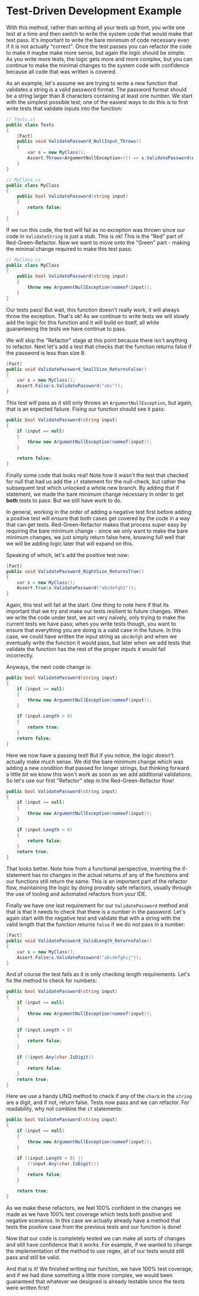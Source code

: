 # Test-Driven Development Example

With this method, rather than writing all your tests up front, you write one test at a time and then switch to write the
system code that would make that test pass. It's important to write the bare minimum of code necessary even if it is not
actually "correct". Once the test passes you can refactor the code to make it maybe make more sense, but again the logic
should be simple. As you write more tests, the logic gets more and more complex, but you can continue to make the
minimal changes to the system code with confidence because all code that was written is covered.

As an example, let's assume we are trying to write a new function that validates a string is a valid password format.
The password format should be a string larger than 8 characters containing at least one number. We start with the
simplest possible test; one of the easiest ways to do this is to first write tests that validate inputs into the
function:

```csharp
// Tests.cs
public class Tests
{
    [Fact]
    public void ValidatePassword_NullInput_Throws()
    {
        var s = new MyClass();
        Assert.Throws<ArgumentNullException>(() => s.ValidatePassword(null));
    }
}

// MyClass.cs
public class MyClass
{
    public bool ValidatePassword(string input)
    {
        return false;
    }
}
```

If we run this code, the test will fail as no exception was thrown since our code in `ValidateString` is just a stub.
This is ok! This is the "Red" part of Red-Green-Refactor. Now we want to move onto the "Green" part - making the minimal
change required to make this test pass:

```csharp
// MyClass.cs
public class MyClass
{
    public bool ValidatePassword(string input)
    {
        throw new ArgumentNullException(nameof(input));
    }
}
```

Our tests pass! But wait, this function doesn't really work, it will always throw the exception. That's ok! As we
continue to write tests we will slowly add the logic for this function and it will build on itself, all while
guaranteeing the tests we have continue to pass.

We will skip the "Refactor" stage at this point because there isn't anything to refactor. Next let's add a test that
checks that the function returns false if the password is less than size 8:

```csharp
[Fact]
public void ValidatePassword_SmallSize_ReturnsFalse()
{
    var s = new MyClass();
    Assert.False(s.ValidatePassword("abc"));
}
```

This test will pass as it still only throws an `ArgumentNullException`, but again, that is an expected failure. Fixing
our function should see it pass:

```csharp
public bool ValidatePassword(string input)
{
    if (input == null)
    {
        throw new ArgumentNullException(nameof(input));
    }

    return false;
}
```

Finally some code that looks real! Note how it wasn't the test that checked for null that had us add the `if` statement
for the null-check, but rather the subsequent test which unlocked a whole new branch. By adding that if statement, we
made the bare minimum change necessary in order to get **both** tests to pass. But we still have work to do.

In general, working in the order of adding a negative test first before adding a positive test will ensure that both
cases get covered by the code in a way that can get tests. Red-Green-Refactor makes that process super easy by requiring
the bare minimum change - since we only want to make the bare minimum changes, we just simply return false here, knowing
full well that we will be adding logic later that will expand on this.

Speaking of which, let's add the positive test now:

```csharp
[Fact]
public void ValidatePassword_RightSize_ReturnsTrue()
{
    var s = new MyClass();
    Assert.True(s.ValidatePassword("abcdefgh1"));
}
```

Again, this test will fail at the start. One thing to note here if that its important that we try and make our tests
resilient to future changes. When we write the code under test, we act very naively, only trying to make the current
tests we have pass; when you write tests though, you want to ensure that everything you are doing is a valid case in the
future. In this case, we could have written the input string as `abcdefgh` and when we eventually write the function it
would pass, but later when we add tests that validate the function has the rest of the proper inputs it would fail
incorrectly.

Anyways, the next code change is:

```csharp
public bool ValidatePassword(string input)
{
    if (input == null)
    {
        throw new ArgumentNullException(nameof(input));
    }

    if (input.Length > 8)
    {
        return true;
    }
    return false;
}
```

Here we now have a passing test! But if you notice, the logic doesn't actually make much sense. We did the bare minimum
change which was adding a new condition that passed for longer strings, but thinking forward a little bit we know this
won't work as soon as we add additional validations. So let's use our first "Refactor" step in the Red-Green-Refactor flow!

```csharp
public bool ValidatePassword(string input)
{
    if (input == null)
    {
        throw new ArgumentNullException(nameof(input));
    }

    if (input.Length < 8)
    {
        return false;
    }
    return true;
}
```

That looks better. Note how from a functional perspective, inverting the if-statement has no changes in the actual
returns of any of the functions and our functions still return the same. This is an important part of the refactor flow,
maintaining the logic by doing provably safe refactors, usually through the use of tooling and automated refactors from
your IDE.

Finally we have one last requirement for our `ValidatePassword` method and that is that it needs to check that there is
a number in the password. Let's again start with the negative test and validate that with a string with the valid length
that the function returns `false` if we do not pass in a number:

```csharp
[Fact]
public void ValidatePassword_ValidLength_ReturnsFalse()
{
    var s = new MyClass();
    Assert.False(s.ValidatePassword("abcdefghij"));
}
```

And of course the test fails as it is only checking length requirements. Let's fix the method to check for numbers:

```csharp
public bool ValidatePassword(string input)
{
    if (input == null)
    {
        throw new ArgumentNullException(nameof(input));
    }

    if (input.Length < 8)
    {
        return false;
    }

    if (!input.Any(char.IsDigit))
    {
        return false;
    }
    return true;
}
```

Here we use a handy LINQ method to check if any of the `char`s in the `string` are a digit, and if not, return false.
Tests now pass and we can refactor. For readability, why not combine the `if` statements:

```csharp
public bool ValidatePassword(string input)
{
    if (input == null)
    {
        throw new ArgumentNullException(nameof(input));
    }

    if ((input.Length < 8) ||
        (!input.Any(char.IsDigit)))
    {
        return false;
    }

    return true;
}
```

As we make these refactors, we feel 100% confident in the changes we made as we have 100% test coverage which tests both
positive and negative scenarios. In this case we actually already have a method that tests the positive case from the
previous tests and our function is done!

Now that our code is completely tested we can make all sorts of changes and still have confidence that it works. For
example, if we wanted to change the implementation of the method to use regex, all of our tests would still pass and
still be valid.

And that is it! We finished writing our function, we have 100% test coverage, and if we had done something a little more
complex, we would been guaranteed that whatever we designed is already testable since the tests were written first!
